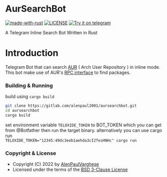 # AurSearchBot

[![made-with-rust](https://img.shields.io/badge/Made%20with-Rust-1f425f.svg)](https://www.rust-lang.org/)
[![LICENSE](https://img.shields.io/github/license/alenpaul2001/AurSearchBot?color=%2340AA8B)](./LICENSE.md)
[![Try it on telegram](https://img.shields.io/badge/try%20it-on%20telegram-0088cc.svg)](http://t.me/AurSearchBot)

A Telegram Inline Search Bot Written in Rust

# Introduction

Telegram Bot that can search [AUR](https://aur.archlinux.org/) ( Arch User Repository ) in inline mode. This bot make use of AUR's [RPC interface](https://aur.archlinux.org/rpc.php) to find packages.


### Building & Running

build using `cargo build`
```sh
git clone https://gitlab.com/alenpaul2001/aursearchbot.git
cd aursearchbot
cargo build
```

set environment variable `TELOXIDE_TOKEN` to BOT_TOKEN 
which you can get from @Botfather then run the target binary.
alternatively you can use cargo run<br>
`TELOXIDE_TOKEN="12345:49dc3eeb1aehda3cI2TesHNHc" cargo run`

### Copyright & License 

* Copyright (C) 2022 by [AlenPaulVarghese](https://github.com/alenpaul2001)
* Licensed under the terms of the [BSD 3-Clause License](./LICENSE.md)
